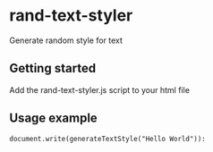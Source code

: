 # rand-text-styler
Generate random style for text

## Getting started
Add the rand-text-styler.js script to your html file 

## Usage example
```
document.write(generateTextStyle("Hello World")):
```
